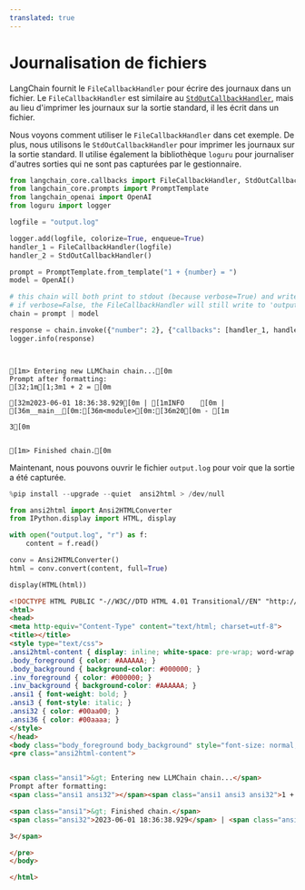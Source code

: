 ```yaml
---
translated: true
---
```


# Journalisation de fichiers

LangChain fournit le `FileCallbackHandler` pour écrire des journaux dans un fichier. Le `FileCallbackHandler` est similaire au [`StdOutCallbackHandler`](/docs/modules/callbacks/), mais au lieu d'imprimer les journaux sur la sortie standard, il les écrit dans un fichier.

Nous voyons comment utiliser le `FileCallbackHandler` dans cet exemple. De plus, nous utilisons le `StdOutCallbackHandler` pour imprimer les journaux sur la sortie standard. Il utilise également la bibliothèque `loguru` pour journaliser d'autres sorties qui ne sont pas capturées par le gestionnaire.

```python
from langchain_core.callbacks import FileCallbackHandler, StdOutCallbackHandler
from langchain_core.prompts import PromptTemplate
from langchain_openai import OpenAI
from loguru import logger

logfile = "output.log"

logger.add(logfile, colorize=True, enqueue=True)
handler_1 = FileCallbackHandler(logfile)
handler_2 = StdOutCallbackHandler()

prompt = PromptTemplate.from_template("1 + {number} = ")
model = OpenAI()

# this chain will both print to stdout (because verbose=True) and write to 'output.log'
# if verbose=False, the FileCallbackHandler will still write to 'output.log'
chain = prompt | model

response = chain.invoke({"number": 2}, {"callbacks": [handler_1, handler_2]})
logger.info(response)
```

```output


[1m> Entering new LLMChain chain...[0m
Prompt after formatting:
[32;1m[1;3m1 + 2 = [0m

[32m2023-06-01 18:36:38.929[0m | [1mINFO    [0m | [36m__main__[0m:[36m<module>[0m:[36m20[0m - [1m

3[0m


[1m> Finished chain.[0m
```

Maintenant, nous pouvons ouvrir le fichier `output.log` pour voir que la sortie a été capturée.

```python
%pip install --upgrade --quiet  ansi2html > /dev/null
```

```python
from ansi2html import Ansi2HTMLConverter
from IPython.display import HTML, display

with open("output.log", "r") as f:
    content = f.read()

conv = Ansi2HTMLConverter()
html = conv.convert(content, full=True)

display(HTML(html))
```

```html
<!DOCTYPE HTML PUBLIC "-//W3C//DTD HTML 4.01 Transitional//EN" "http://www.w3.org/TR/html4/loose.dtd">
<html>
<head>
<meta http-equiv="Content-Type" content="text/html; charset=utf-8">
<title></title>
<style type="text/css">
.ansi2html-content { display: inline; white-space: pre-wrap; word-wrap: break-word; }
.body_foreground { color: #AAAAAA; }
.body_background { background-color: #000000; }
.inv_foreground { color: #000000; }
.inv_background { background-color: #AAAAAA; }
.ansi1 { font-weight: bold; }
.ansi3 { font-style: italic; }
.ansi32 { color: #00aa00; }
.ansi36 { color: #00aaaa; }
</style>
</head>
<body class="body_foreground body_background" style="font-size: normal;" >
<pre class="ansi2html-content">


<span class="ansi1">&gt; Entering new LLMChain chain...</span>
Prompt after formatting:
<span class="ansi1 ansi32"></span><span class="ansi1 ansi3 ansi32">1 + 2 = </span>

<span class="ansi1">&gt; Finished chain.</span>
<span class="ansi32">2023-06-01 18:36:38.929</span> | <span class="ansi1">INFO    </span> | <span class="ansi36">__main__</span>:<span class="ansi36">&lt;module&gt;</span>:<span class="ansi36">20</span> - <span class="ansi1">

3</span>

</pre>
</body>

</html>

```

